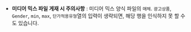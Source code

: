 - **미디어 믹스 파일 게재 시 주의사항** : 미디어 믹스 양식 파일의 ```매체```. ```광고상품```, ```Gender```, ```min```, ```max```, ```단가적용유형```열의 입력이 생략되면, 해당 행을 인식하지 못 할 수도 있습니다. 
